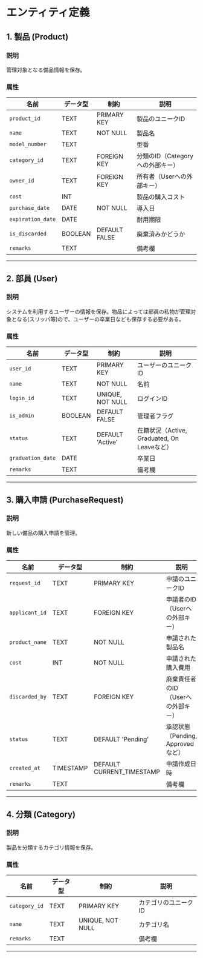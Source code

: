 # エンティティ定義

## 1. 製品 (Product)
### 説明
管理対象となる備品情報を保存。

### 属性
| 名前              | データ型 | 制約          | 説明                             |
| ----------------- | -------- | ------------- | -------------------------------- |
| `product_id`      | TEXT     | PRIMARY KEY   | 製品のユニークID                 |
| `name`            | TEXT     | NOT NULL      | 製品名                           |
| `model_number`    | TEXT     |               | 型番                             |
| `category_id`     | TEXT     | FOREIGN KEY   | 分類のID（Categoryへの外部キー） |
| `owner_id`        | TEXT     | FOREIGN KEY   | 所有者（Userへの外部キー）       |
| `cost`            | INT      |               | 製品の購入コスト                 |
| `purchase_date`   | DATE     | NOT NULL      | 導入日                           |
| `expiration_date` | DATE     |               | 耐用期限                         |
| `is_discarded`    | BOOLEAN  | DEFAULT FALSE | 廃棄済みかどうか                 |
| `remarks`         | TEXT     |               | 備考欄                           |

---

## 2. 部員 (User)
### 説明
システムを利用するユーザーの情報を保存。物品によっては部員の私物が管理対象となる(スリッパ等)ので、ユーザーの卒業日なども保存する必要がある。

### 属性
| 名前              | データ型 | 制約             | 説明                                        |
| ----------------- | -------- | ---------------- | ------------------------------------------- |
| `user_id`         | TEXT     | PRIMARY KEY      | ユーザーのユニークID                        |
| `name`            | TEXT     | NOT NULL         | 名前                                        |
| `login_id`        | TEXT     | UNIQUE, NOT NULL | ログインID                                  |
| `is_admin`        | BOOLEAN  | DEFAULT FALSE    | 管理者フラグ                                |
| `status`          | TEXT     | DEFAULT 'Active' | 在籍状況（Active, Graduated, On Leaveなど） |
| `graduation_date` | DATE     |                  | 卒業日                                      |
| `remarks`         | TEXT     |                  | 備考欄                                      |


---

## 3. 購入申請 (PurchaseRequest)
### 説明
新しい備品の購入申請を管理。

### 属性
| 名前           | データ型  | 制約                      | 説明                               |
| -------------- | --------- | ------------------------- | ---------------------------------- |
| `request_id`   | TEXT      | PRIMARY KEY               | 申請のユニークID                   |
| `applicant_id` | TEXT      | FOREIGN KEY               | 申請者のID（Userへの外部キー）     |
| `product_name` | TEXT      | NOT NULL                  | 申請された製品名                   |
| `cost`         | INT       | NOT NULL                  | 申請された購入費用                 |
| `discarded_by` | TEXT      | FOREIGN KEY               | 廃棄責任者のID（Userへの外部キー） |
| `status`       | TEXT      | DEFAULT 'Pending'         | 承認状態（Pending, Approvedなど）  |
| `created_at`   | TIMESTAMP | DEFAULT CURRENT_TIMESTAMP | 申請作成日時                       |
| `remarks`      | TEXT      |                           | 備考欄                             |

---

## 4. 分類 (Category)
### 説明
製品を分類するカテゴリ情報を保存。

### 属性
| 名前          | データ型 | 制約             | 説明                 |
| ------------- | -------- | ---------------- | -------------------- |
| `category_id` | TEXT     | PRIMARY KEY      | カテゴリのユニークID |
| `name`        | TEXT     | UNIQUE, NOT NULL | カテゴリ名           |
| `remarks`     | TEXT     |                  | 備考欄               |
---

